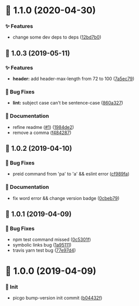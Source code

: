 # :tada: 1.1.0 (2020-04-30)


### :sparkles: Features

* change some dev deps to deps ([12bd7b0](https://github.com/PicGo/bump-version/commit/12bd7b0))



## :tada: 1.0.3 (2019-05-11)


### :sparkles: Features

* **header:** add header-max-length from 72 to 100 ([7a5ec79](https://github.com/PicGo/bump-version/commit/7a5ec79))


### :bug: Bug Fixes

* **lint:** subject case can't be sentence-case ([860a327](https://github.com/PicGo/bump-version/commit/860a327))


### :pencil: Documentation

* refine readme ([#1](https://github.com/PicGo/bump-version/issues/1)) ([1984de2](https://github.com/PicGo/bump-version/commit/1984de2))
* remove a comma ([f484287](https://github.com/PicGo/bump-version/commit/f484287))



## :tada: 1.0.2 (2019-04-10)


### :bug: Bug Fixes

* preid command from 'pa' to 'a' && eslint error ([cf989fa](https://github.com/PicGo/bump-version/commit/cf989fa))


### :pencil: Documentation

* fix word error && change version badge ([0cbeb79](https://github.com/PicGo/bump-version/commit/0cbeb79))



## :tada: 1.0.1 (2019-04-09)


### :bug: Bug Fixes

* npm test command missed ([0c5301f](https://github.com/PicGo/bump-version/commit/0c5301f))
* symbolic links bug ([1a95111](https://github.com/PicGo/bump-version/commit/1a95111))
* travis yarn test bug ([77e97d4](https://github.com/PicGo/bump-version/commit/77e97d4))



# :tada: 1.0.0 (2019-04-09)


### :pushpin: Init

* picgo bump-version init commit ([b04432f](https://github.com/PicGo/bump-version/commit/b04432f))



